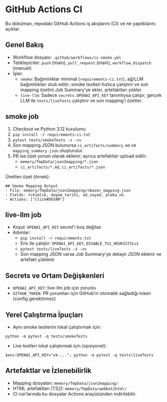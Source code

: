 # GitHub Actions CI

Bu doküman, repodaki GitHub Actions iş akışlarını (CI) ve ne yaptıklarını açıklar.

## Genel Bakış
- Workflow dosyası: `.github/workflows/ci-smoke.yml`
- Tetikleyiciler: `push` (main), `pull_request` (main), `workflow_dispatch` (manuel)
- İşler:
  - `smoke`: Bağımlılıklar minimal (`requirements-ci.txt`), ağ/LLM bağımlılıkları stub edilir; smoke testleri hızlıca çalıştırır ve son mapping özetini Job Summary’ye ekler, artefaktları yükler.
  - `live-llm`: Sadece `secrets.OPENAI_API_KEY` tanımlıysa çalışır; gerçek LLM ile `tests/liveTests` çalıştırır ve son mapping’i özetler.

## smoke job
1) Checkout ve Python 3.12 kurulumu
2) `pip install -r requirements-ci.txt`
3) `pytest tests/smokeTests -s -vv`
4) Son mapping JSON bulunursa `ci_artifacts/summary.md` ve `mapping_summary.json` oluşturulur.
5) PR ise özet yorum olarak eklenir; ayrıca artefaktlar upload edilir:
   - `memory/TmpData/json2mapping/*.json`
   - `ci_artifacts/*.md`, `ci_artifacts/*.json`

Üretilen özet (örnek):
```
## Smoke Mapping Output
- File: memory/TmpData/json2mapping/<base>_mapping.json
- Fields: tckimlik, dogum_tarihi, ad_soyad, plaka_no
- Actions: ["click#DEVAM"]
```

## live-llm job
- Koşul: `OPENAI_API_KEY` secret’ı boş değilse
- Adımlar:
  - `pip install -r requirements.txt`
  - Env ile çalıştır: `OPENAI_API_KEY`, `DISABLE_TS2_HEURISTIC=1`
  - `pytest tests/liveTests -s -vv`
  - Son mapping JSON varsa Job Summary’ye detaylı JSON eklenir ve artefakt yüklenir

## Secrets ve Ortam Değişkenleri
- `OPENAI_API_KEY`: live-llm job için zorunlu
- `GITHUB_TOKEN`: PR yorumları için GitHub’ın otomatik sağladığı token (config gerektirmez)

## Yerel Çalıştırma İpuçları
- Aynı smoke testlerini lokal çalıştırmak için:
```
python -m pytest -q tests/smokeTests
```
- Live testleri lokal çalıştırmak için (opsiyonel):
```
$env:OPENAI_API_KEY="sk-..."; python -m pytest -q tests\liveTests
```

## Artefaktlar ve İzlenebilirlik
- Mapping dosyaları: `memory/TmpData/json2mapping/`
- HTML artefaktları (TS2): `memory/TmpData/webbot2html/`
- CI run’larında bu dosyalar Actions arayüzünden indirilebilir.
